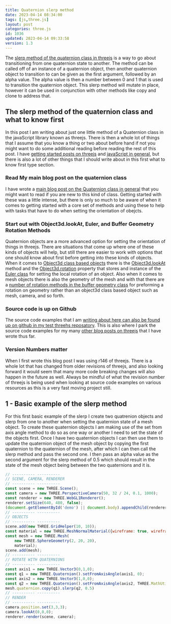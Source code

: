 ```yaml
---
title: Quaternion slerp method
date: 2023-04-14 08:34:00
tags: [js,three.js]
layout: post
categories: three.js
id: 1036
updated: 2023-04-14 09:33:58
version: 1.3
---
```


The [slerp method of the quaternion class in threejs](https://threejs.org/docs/#api/en/math/Quaternion.slerp) is a way to go about transitioning from one quaternion state to another. The method can be called off of an instance of a quaternion object, then another quaternion object to transition to can be given as the first argument, followed by an alpha value. The alpha value is then a number between 0 and 1 that is used to transition the quaternion object. This slerp method will mutate in place, however it can be used in conjunction with other methods like copy and clone to address that.

<!-- more -->

## The slerp method of the quaternion class and what to know first

In this post I am writing about just one little method of a Quaternion class in the javaScript library known as threejs. There is then a whole lot of things that I assume that you know a thing or two about before hand if not you might want to do some additional reading before reading the rest of this post. I have [getting started posts on threejs](/2018/04/04/threejs-getting-started/) and [javaScript in general](/2018/11/27/js-getting-started/), but there is also a lot of other things that I should write about in this first what to know first type section.

### Read My main blog post on the quaternion class

I have wrote a [main blog post on the Quaternion class in general](/2023/03/24/threejs-quaternion/) that you might want to read if you are new to this kind of class. Getting started with these was a little intense, but there is only so much to be aware of when it comes to getting started with a core set of methods and using these to help with tasks that have to do when setting the orientation of obejcts.

### Start out with Object3d.lookAt, Euler, and Buffer Geometry Rotation Methods

Quaternion objects are a more advanced option for setting the orientation of things in threejs. There are situations that come up where one of these kinds of objects will help, but still there are easier to work with options that one should know about first before getting into these kinds of objects. When it comes to [Object3d class based objects](/2018/04/23/threejs-object3d/) there is the [Object3d.lookAt](/2021/05/13/threejs-object3d-lookat/) method and the [Object3d.rotation](/2022/04/08/threejs-object3d-rotation/) property that stores and instance of the [Euler class](/2021/04/28/threejs-euler/) for setting the local rotation of an object. Also when it comes to mesh objects there is also the geometry of the mesh and with that there are a [number of rotation methods in the buffer geometry class](/2021/05/20/threejs-buffer-geometry-rotation/) for preforming a rotation on geometry rather than an object3d class based object such as mesh, camera, and so forth.

### Source code is up on Github

The source code examples that I am [writing about here can also be found up on github in my test threehs reposatory](https://github.com/dustinpfister/test_threejs/tree/master/views/forpost/threejs-quaternion-slerp). This is also where I park the source code examples for my many [other blog posts on threejs](/categories/three-js/) that I have wrote thus far.

### Version Numbers matter

When I first wrote this blog post I was using r146 of threejs. There is a whole lot that has changed from older revisions of threejs, and also looking forward it would seem that many more code breaking changes will also happen in the future as well. Always be mindful of what the revision number of threejs is being used when looking at source code examples on various resources as this is a very fast moving project still.

## 1 - Basic example of the slerp method

For this first basic example of the slerp I create two quatrenion objects and slerp from one to another when setting the quaternion state of a mesh object. To create these quaternion objects I am making use of the set from axis angle method to do so as one way or another I need to set the state of the objects first. Once I have two quaternion objects I can then use them to update the quaternion object of the mesh object by copying the first quaternion to the quaternion of the mesh, after which I can then call the slerp method and pass the second one. I then pass an alpha value as the second argument for the slerp method of 0.5 which should result in the state of the mesh object being between the two quaternions and it is.

```js
// ---------- ----------
// SCENE, CAMERA, RENDERER
// ---------- ----------
const scene = new THREE.Scene();
const camera = new THREE.PerspectiveCamera(50, 32 / 24, 0.1, 1000);
const renderer = new THREE.WebGL1Renderer();
renderer.setSize(640, 480, false);
(document.getElementById('demo') || document.body).appendChild(renderer.domElement);
// ---------- ----------
// OBJECTS
// ---------- ----------
scene.add(new THREE.GridHelper(10, 10));
const material = new THREE.MeshNormalMaterial({wireframe: true, wireframeLinewidth: 2 });
const mesh = new THREE.Mesh(
    new THREE.SphereGeometry(2, 20, 20),
    material);
scene.add(mesh);
// ---------- ----------
// ROTATE WITH QUATERNIONS
// ---------- ----------
const axis1 = new THREE.Vector3(0,1,0);
const q1 = new THREE.Quaternion().setFromAxisAngle(axis1, 0);
const axis2 = new THREE.Vector3(1,0,0);
const q2 = new THREE.Quaternion().setFromAxisAngle(axis2, THREE.MathUtils.degToRad(90) );
mesh.quaternion.copy(q1).slerp(q2, 0.5)
// ---------- ----------
// RENDER
// ---------- ----------
camera.position.set(3,3,3);
camera.lookAt(0,0,0);
renderer.render(scene, camera);
```